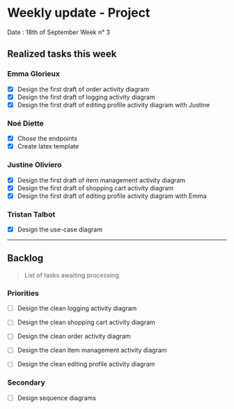 # Weekly update - Project

Date : 18th of September
Week n° 3

## Realized tasks this week



### Emma Glorieux

- [x] Design the first draft of order activity diagram
- [x] Design the first draft of logging activity diagram
- [x] Design the first draft of editing profile activity diagram with Justine

### Noé Diette

- [x] Chose the endpoints
- [x] Create latex template 

### Justine Oliviero

- [x] Design the first draft of item management activity diagram
- [x] Design the first draft of shopping cart activity diagram
- [x] Design the first draft of editing profile activity diagram with Emma

### Tristan Talbot

- [x] Design the use-case diagram


---

## Backlog

> List of tasks awaiting processing.

### Priorities

- [ ] Design the clean logging activity diagram
- [ ] Design the clean shopping cart activity diagram
- [ ] Design the clean order activity diagram
- [ ] Design the clean item management activity diagram
- [ ] Design the clean editing profile activity diagram


### Secondary
- [ ] Design sequence diagrams
